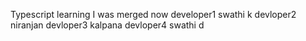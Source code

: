 Typescript learning
I was merged now
developer1 swathi k
devloper2 niranjan
devloper3 kalpana
devloper4 swathi d
